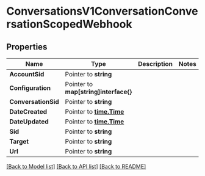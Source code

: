 # ConversationsV1ConversationConversationScopedWebhook

## Properties

Name | Type | Description | Notes
------------ | ------------- | ------------- | -------------
**AccountSid** | Pointer to **string** |  |
**Configuration** | Pointer to **map[string]interface{}** |  |
**ConversationSid** | Pointer to **string** |  |
**DateCreated** | Pointer to [**time.Time**](time.Time.md) |  |
**DateUpdated** | Pointer to [**time.Time**](time.Time.md) |  |
**Sid** | Pointer to **string** |  |
**Target** | Pointer to **string** |  |
**Url** | Pointer to **string** |  |

[[Back to Model list]](../README.md#documentation-for-models) [[Back to API list]](../README.md#documentation-for-api-endpoints) [[Back to README]](../README.md)


